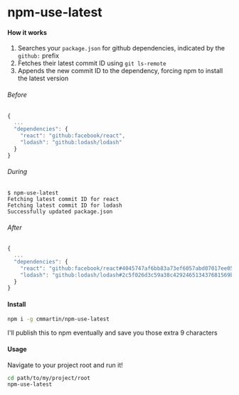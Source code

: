 # npm-use-latest

#### How it works
1. Searches your `package.json` for github dependencies, indicated by the `github:` prefix
2. Fetches their latest commit ID using `git ls-remote`
3. Appends the new commit ID to the dependency, forcing npm to install the latest version

###### Before

```javascript
{
  ...
  "dependencies": {
  	"react": "github:facebook/react",
  	"lodash": "github:lodash/lodash"
  }
}
```
###### During
```
$ npm-use-latest
Fetching latest commit ID for react
Fetching latest commit ID for lodash
Successfully updated package.json
```

###### After

```javascript
{
  ...
  "dependencies": {
    "react": "github:facebook/react#4045747af6bb83a73ef6057abd07017ee056a5f7",
    "lodash": "github:lodash/lodash#2c5f026d3c59a38c429246513437681569b523b8"
  }
}
```

#### Install
```bash
npm i -g cmmartin/npm-use-latest
```

I'll publish this to npm eventually and save you those extra 9 characters

#### Usage

Navigate to your project root and run it!

```bash
cd path/to/my/project/root
npm-use-latest
```
